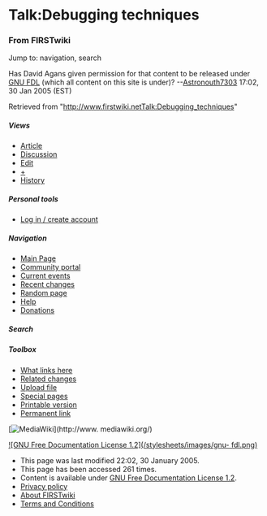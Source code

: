 # Talk:Debugging techniques

### From FIRSTwiki

Jump to: navigation, search

Has David Agans given permission for that content to be released under [GNU
FDL](http://www.gnu.org/copyleft/fdl.html
"http://www.gnu.org/copyleft/fdl.html" ) (which all content on this site is
under)? --[Astronouth7303](User:Astronouth7303
"User:Astronouth7303" ) 17:02, 30 Jan 2005 (EST)

Retrieved from
"<http://www.firstwiki.netTalk:Debugging_techniques>"

##### Views

  * [Article](/index.php?title=Debugging_techniques&action=edit)
  * [Discussion](Talk:Debugging_techniques)
  * [Edit](/index.php?title=Talk:Debugging_techniques&action=edit)
  * [+](/index.php?title=Talk:Debugging_techniques&action=edit&section=new)
  * [History](/index.php?title=Talk:Debugging_techniques&action=history)

##### Personal tools

  * [Log in / create account](/index.php?title=Special:Userlogin&returnto=Talk:Debugging_techniques)

[](Main_Page "Main Page" )

##### Navigation

  * [Main Page](Main_Page)
  * [Community portal](FIRSTwiki:Community_portal)
  * [Current events](Current_events)
  * [Recent changes](Special:Recentchanges)
  * [Random page](Special:Random)
  * [Help](Help:Contents)
  * [Donations](FIRSTwiki:Site_support)

##### Search



##### Toolbox

  * [What links here](Special:Whatlinkshere/Talk:Debugging_techniques)
  * [Related changes](Special:Recentchangeslinked/Talk:Debugging_techniques)
  * [Upload file](Special:Upload)
  * [Special pages](Special:Specialpages)
  * [Printable version](/index.php?title=Talk:Debugging_techniques&printable=yes)
  * [Permanent link](/index.php?title=Talk:Debugging_techniques&oldid=40230)

[![MediaWiki](/skins/common/images/poweredby_mediawiki_88x31.png)](http://www.
mediawiki.org/)

[![GNU Free Documentation License 1.2](/stylesheets/images/gnu-
fdl.png)](http://www.gnu.org/copyleft/fdl.html)

  * This page was last modified 22:02, 30 January 2005.
  * This page has been accessed 261 times.
  * Content is available under [GNU Free Documentation License 1.2](http://www.gnu.org/copyleft/fdl.html "http://www.gnu.org/copyleft/fdl.html" ).
  * [Privacy policy](FIRSTwiki:Privacy_policy "FIRSTwiki:Privacy policy" )
  * [About FIRSTwiki](FIRSTwiki:About "FIRSTwiki:About" )
  * [Terms and Conditions](FIRSTwiki:Terms_and_conditions "FIRSTwiki:Terms and conditions" )

